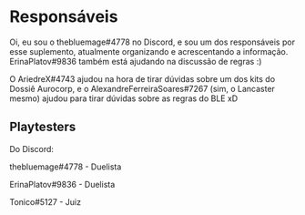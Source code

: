# Responsáveis

Oi, eu sou o thebluemage#4778 no Discord, e sou um dos responsáveis por esse suplemento, atualmente organizando e acrescentando a informação. ErinaPlatov#9836 também está ajudando na discussão de regras :)

O AriedreX#4743 ajudou na hora de tirar dúvidas sobre um dos kits do Dossiê Aurocorp, e o AlexandreFerreiraSoares#7267 (sim, o Lancaster mesmo) ajudou para tirar dúvidas sobre as regras do BLE xD

## Playtesters

Do Discord:

thebluemage#4778 - Duelista

ErinaPlatov#9836 - Duelista

Tonico#5127 - Juiz

